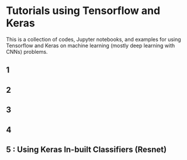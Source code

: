# Tutorials using Tensorflow and Keras

This is a collection of codes, Jupyter notebooks, and examples for using Tensorflow and Keras on machine learning (mostly deep learning with CNNs) problems. 

## 1

## 2

## 3

## 4

## 5 : Using Keras In-built Classifiers (Resnet)
